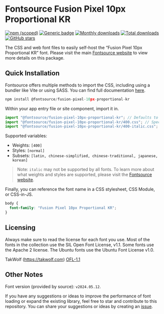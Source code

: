# Fontsource Fusion Pixel 10px Proportional KR

[![npm (scoped)](https://img.shields.io/npm/v/@fontsource/fusion-pixel-10px-proportional-kr?color=brightgreen)](https://www.npmjs.com/package/@fontsource/fusion-pixel-10px-proportional-kr) [![Generic badge](https://img.shields.io/badge/fontsource-passing-brightgreen)](https://github.com/fontsource/fontsource) [![Monthly downloads](https://badgen.net/npm/dm/@fontsource/fusion-pixel-10px-proportional-kr)](https://github.com/fontsource/fontsource) [![Total downloads](https://badgen.net/npm/dt/@fontsource/fusion-pixel-10px-proportional-kr)](https://github.com/fontsource/fontsource) [![GitHub stars](https://img.shields.io/github/stars/fontsource/fontsource.svg?style=social&label=Star)](https://github.com/fontsource/fontsource/stargazers)

The CSS and web font files to easily self-host the “Fusion Pixel 10px Proportional KR” font. Please visit the main [Fontsource website](https://fontsource.org/fonts/fusion-pixel-10px-proportional-kr) to view more details on this package.

## Quick Installation

Fontsource offers multiple methods to import the CSS, including using a bundler like Vite or using SASS. You can find full documentation [here](https://fontsource.org/docs/getting-started/introduction).

```javascript
npm install @fontsource/fusion-pixel-10px-proportional-kr
```

Within your app entry file or site component, import it in.

```javascript
import "@fontsource/fusion-pixel-10px-proportional-kr"; // Defaults to weight 400
import "@fontsource/fusion-pixel-10px-proportional-kr/400.css"; // Specify weight
import "@fontsource/fusion-pixel-10px-proportional-kr/400-italic.css"; // Specify weight and style
```

Supported variables:
- Weights: `[400]`
- Styles: `[normal]`
- Subsets: `[latin, chinese-simplified, chinese-traditional, japanese, korean]`

> Note: `italic` may not be supported by all fonts. To learn more about what weights and styles are supported, please visit the [Fontsource website](https://fontsource.org/fonts/fusion-pixel-10px-proportional-kr).

Finally, you can reference the font name in a CSS stylesheet, CSS Module, or CSS-in-JS.

```css
body {
  font-family: "Fusion Pixel 10px Proportional KR";
}
```

## Licensing
Always make sure to read the license for each font you use. Most of the fonts in the collection use the SIL Open Font License, v1.1. Some fonts use the Apache 2 license. The Ubuntu fonts use the Ubuntu Font License v1.0.

TakWolf (https://takwolf.com)
[OFL-1.1](https://raw.githubusercontent.com/TakWolf/fusion-pixel-font/master/LICENSE-OFL)

## Other Notes
Font version (provided by source): `v2024.05.12`.

If you have any suggestions or ideas to improve the performance of font loading or expand the existing library, feel free to star and contribute to this repository. You can share your suggestions or ideas by creating an [issue](https://github.com/fontsource/fontsource/issues).
